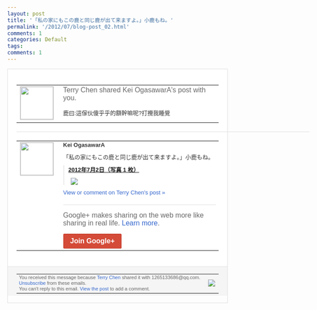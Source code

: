```yaml
---
layout: post
title: '「私の家にもこの鹿と同じ鹿が出て来ますよ。」小鹿もね。'
permalink: '/2012/07/blog-post_02.html'
comments: 1
categories: Default
tags: 
comments: 1
---
```

<div style="border:solid 1px #dfdfdf;color:#686868;font:13px Arial"><div style="background-color:#fff;padding:20px;"><table cellpadding="0" cellspacing="0"><tr><td style="padding-right:15px;vertical-align:top"><a href="https://plus.google.com/_/notifications/emlink?emrecipient=109554455967099403328&amp;emid=CNj92OaG-7ACFU4I5Qodgh0AAA&amp;path=%2F108643996575278738906&amp;dt=1341234213179&amp;uob=8"><img height="75" src="https://lh3.googleusercontent.com/-KKRGTyJ5Bl0/AAAAAAAAAAI/AAAAAAAAEEY/jllxqER5dCk/s75-c-k-a/photo.jpg" style="border:solid 1px #cccccc;" width="75"/></a></td><td style="width:578px;color:#333;font:13px Arial;vertical-align:top;"><div style="color:#686868;font:16px Arial;;padding-bottom:15px">Terry Chen shared Kei OgasawarA's post with you.</div><div style="padding-bottom:10px">鹿曰:這傢伙傻乎乎的額幹嘛呢?打攪我睡覺</div></td></tr></table><div style="margin:20px 0;border-bottom:solid 1px #dfdfdf;width:670px;"></div><table cellpadding="0" cellspacing="0"><tr><td style="padding-right:15px;vertical-align:top"><a href="https://plus.google.com/_/notifications/emlink?emrecipient=109554455967099403328&amp;emid=CNj92OaG-7ACFU4I5Qodgh0AAA&amp;path=%2F109906067912202279370&amp;dt=1341234213179&amp;uob=8"><img height="75" src="https://lh6.googleusercontent.com/-qHgBQ4prkW4/AAAAAAAAAAI/AAAAAAAAAME/0G5HF5F4r_k/s75-c-k-a/photo.jpg" style="border:solid 1px #cccccc;" width="75"/></a></td><td style="width:578px;color:#333;font:13px Arial;vertical-align:top;"><div style="font-weight:bold;padding-bottom:10px">Kei OgasawarA</div><div style="padding-bottom:10px">「私の家にもこの鹿と同じ鹿が出て来ますよ<wbr/>。」小鹿もね。</div><div style="margin-bottom:10px;padding-left:10px; border-left:2px solid #EAEAEA"><span style="margin-right:5px"><a href="https://plus.google.com/photos/109906067912202279370/albums/5760545838316915217" style="zSoyz"><span style="font-weight:bold">2012年7月2日（写真 1 枚）</span></a><div style="padding-bottom:10px"></div></span><span style="margin-right:5px"><a href="https://plus.google.com/_/notifications/emlink?emrecipient=109554455967099403328&amp;emid=CNj92OaG-7ACFU4I5Qodgh0AAA&amp;path=%2F108643996575278738906%2Fposts%2FVSwLZy4hUro%3Fgpinv%3DAMIXal82aU0GCgay_o9o6uOQX1pO2ICEqwfuwMuB8ruqbTwRaPv3KIxl7iFTZGI21UREN91mixIG58nQtfDj3XTlz3hSVOXOv4tw1L6w--PfCLHe__p9sPE&amp;dt=1341234213179&amp;uob=8" style="zSoyz;"><img border="0" src="https://lh3.googleusercontent.com/-GkaPSq2ZfiU/T_GR7HJ5X5I/AAAAAAAAHjw/i24vc8AtrIw/h120/flute%2Bdeer.jpg" style="max-height:200px;max-width:275px"/></a></span></div><a href="https://plus.google.com/_/notifications/emlink?emrecipient=109554455967099403328&amp;emid=CNj92OaG-7ACFU4I5Qodgh0AAA&amp;path=%2F108643996575278738906%2Fposts%2FVSwLZy4hUro%3Fgpinv%3DAMIXal82aU0GCgay_o9o6uOQX1pO2ICEqwfuwMuB8ruqbTwRaPv3KIxl7iFTZGI21UREN91mixIG58nQtfDj3XTlz3hSVOXOv4tw1L6w--PfCLHe__p9sPE&amp;dt=1341234213179&amp;uob=8" style="color:#3366CC;text-decoration:none;">View or comment on Terry Chen's post »</a><div style="margin-top:20px;border-top:solid 1px #dfdfdf"><div style="padding:15px 0;color:#686868;font:16px Arial;">Google+ makes sharing on the web more like sharing in real life. <a href="http://www.google.com/+/learnmore/" style="color:#3366CC;text-decoration:none;">Learn more</a>.</div><a href="https://plus.google.com/_/notifications/emlink?emrecipient=109554455967099403328&amp;emid=CNj92OaG-7ACFU4I5Qodgh0AAA&amp;path=%2F%3Fgpinv%3DAMIXal82aU0GCgay_o9o6uOQX1pO2ICEqwfuwMuB8ruqbTwRaPv3KIxl7iFTZGI21UREN91mixIG58nQtfDj3XTlz3hSVOXOv4tw1L6w--PfCLHe__p9sPE&amp;dt=1341234213179&amp;uob=8" style="display:inline-block;padding:7px 15px;background-color:#d44b38; color:#fff;font-size:16px; font-weight:bold;border-radius:2px;-webkit-border-radius:2px; -moz-border-radius:2px;border:solid 1px #c43b28; white-space:nowrap;text-decoration:none">Join Google+</a></div></td></tr></table></div><div style="border-top:solid 1px #dfdfdf;padding:0 20px; background-color:#f5f5f5"><table cellpadding="0" cellspacing="0" style="height:50px"><tbody><tr><td style="vertical-align:middle;width:100%; color:#636363;font:11px Arial; line-height:120%">You received this message because <a href="https://plus.google.com/_/notifications/emlink?emrecipient=109554455967099403328&amp;emid=CNj92OaG-7ACFU4I5Qodgh0AAA&amp;path=%2F108643996575278738906%3Fgpinv%3DAMIXal82aU0GCgay_o9o6uOQX1pO2ICEqwfuwMuB8ruqbTwRaPv3KIxl7iFTZGI21UREN91mixIG58nQtfDj3XTlz3hSVOXOv4tw1L6w--PfCLHe__p9sPE&amp;dt=1341234213179&amp;uob=8" style="color:#3366CC;text-decoration:none;">Terry Chen</a> shared it with 1265133686@qq.com. <a href="https://plus.google.com/_/notifications/emlink?emrecipient=109554455967099403328&amp;emid=CNj92OaG-7ACFU4I5Qodgh0AAA&amp;path=%2F_%2Fnonplus%2Femailsettings%3Fgpinv%3DAMIXal82aU0GCgay_o9o6uOQX1pO2ICEqwfuwMuB8ruqbTwRaPv3KIxl7iFTZGI21UREN91mixIG58nQtfDj3XTlz3hSVOXOv4tw1L6w--PfCLHe__p9sPE%26est%3DADH5u8VSwXga9WbmTseFRlm09ZTV9sLq9K2tN9VN-Y9-jVOmtR5vq_iaShcD3NhO7_Uim69yZmV35f8d_7s9a9T6ojqotn6364A7B9sNij_RaKUPxUAE0vs4vKsq9NNHUFv-kArcuBAl&amp;dt=1341234213179&amp;uob=8" style="color:#3366CC;text-decoration:none;">Unsubscribe</a> from these emails.<br/>You can't reply to this email. <a href="https://plus.google.com/_/notifications/emlink?emrecipient=109554455967099403328&amp;emid=CNj92OaG-7ACFU4I5Qodgh0AAA&amp;path=%2F108643996575278738906%2Fposts%2FVSwLZy4hUro%3Fgpinv%3DAMIXal82aU0GCgay_o9o6uOQX1pO2ICEqwfuwMuB8ruqbTwRaPv3KIxl7iFTZGI21UREN91mixIG58nQtfDj3XTlz3hSVOXOv4tw1L6w--PfCLHe__p9sPE&amp;dt=1341234213179&amp;uob=8" style="color:#3366CC;text-decoration:none;">View the post</a> to add a comment.<br/></td><td><img src="https://ssl.gstatic.com/s2/oz/images/notifications/logo/google-plus-6617a72bb36cc548861652780c9e6ff1.png"/></td></tr></tbody></table></div></div>